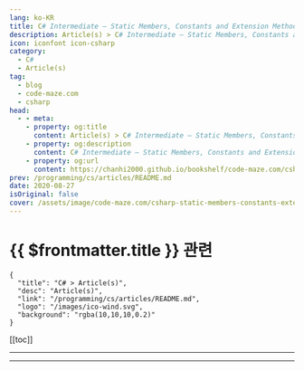 ```yaml
---
lang: ko-KR
title: C# Intermediate – Static Members, Constants and Extension Methods
description: Article(s) > C# Intermediate – Static Members, Constants and Extension Methods
icon: iconfont icon-csharp
category: 
  - C#
  - Article(s)
tag: 
  - blog
  - code-maze.com
  - csharp
head:  
  - - meta:
    - property: og:title
      content: Article(s) > C# Intermediate – Static Members, Constants and Extension Methods
    - property: og:description
      content: C# Intermediate – Static Members, Constants and Extension Methods
    - property: og:url
      content: https://chanhi2000.github.io/bookshelf/code-maze.com/csharp-static-members-constants-extension-methods.html
prev: /programming/cs/articles/README.md
date: 2020-08-27
isOriginal: false
cover: /assets/image/code-maze.com/csharp-static-members-constants-extension-methods/banner.png
---
```


# {{ $frontmatter.title }} 관련

```component VPCard
{
  "title": "C# > Article(s)",
  "desc": "Article(s)",
  "link": "/programming/cs/articles/README.md",
  "logo": "/images/ico-wind.svg",
  "background": "rgba(10,10,10,0.2)"
}
```

[[toc]]

---

<SiteInfo
  name="C# Intermediate – Static Members, Constants and Extension Methods"
  desc="In this article, you are going to learn about Static Memebers in C# (Classes and Methods). Furthermore, we will explain how to create extension methods."
  url="https://code-maze.com/csharp-static-members-constants-extension-methods/"
  logo="/assets/image/code-maze.com/favicon.png"
  preview="/assets/image/code-maze.com/csharp-static-members-constants-extension-methods/banner.png"/>

<!-- TODO: 작성 -->

---

<TagLinks />